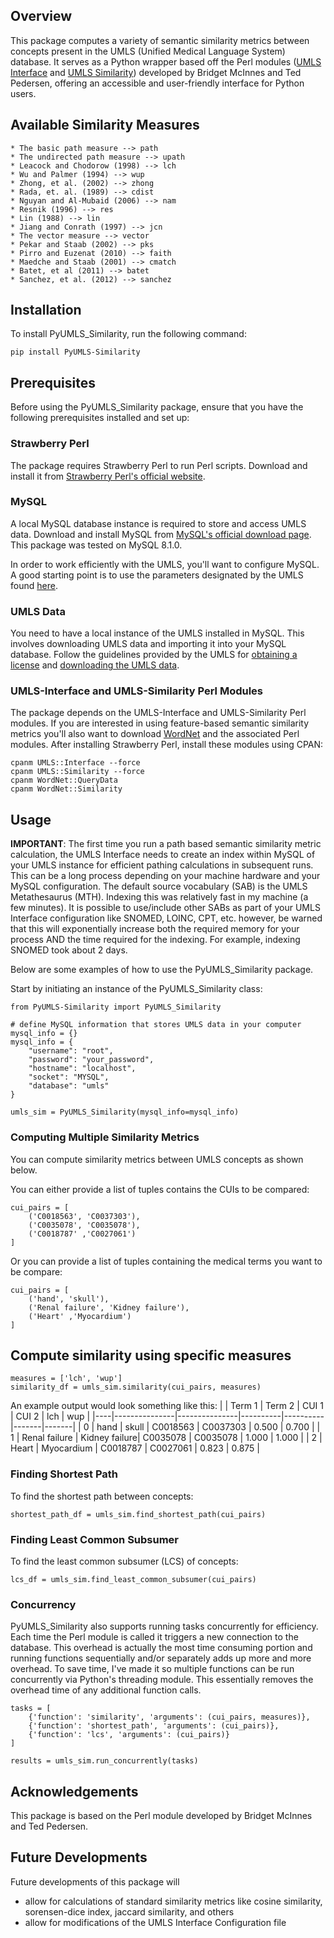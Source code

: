 ## Overview

This package computes a variety of semantic similarity metrics between concepts present in the UMLS (Unified Medical Language System) database. It serves as a Python wrapper based off the Perl modules ([UMLS Interface](https://metacpan.org/dist/UMLS-Interface) and [UMLS Similarity](https://metacpan.org/dist/UMLS-Similarity)) developed by Bridget McInnes and Ted Pedersen, offering an accessible and user-friendly interface for Python users.

## Available Similarity Measures

    * The basic path measure --> path
    * The undirected path measure --> upath
    * Leacock and Chodorow (1998) --> lch
    * Wu and Palmer (1994) --> wup
    * Zhong, et al. (2002) --> zhong
    * Rada, et. al. (1989) --> cdist
    * Nguyan and Al-Mubaid (2006) --> nam
    * Resnik (1996) --> res
    * Lin (1988) --> lin
    * Jiang and Conrath (1997) --> jcn
    * The vector measure --> vector
    * Pekar and Staab (2002) --> pks
    * Pirro and Euzenat (2010) --> faith
    * Maedche and Staab (2001) --> cmatch
    * Batet, et al (2011) --> batet
    * Sanchez, et al. (2012) --> sanchez

## Installation

To install PyUMLS_Similarity, run the following command:

```
pip install PyUMLS-Similarity
```

## Prerequisites

Before using the PyUMLS_Similarity package, ensure that you have the following prerequisites installed and set up:

### Strawberry Perl

The package requires Strawberry Perl to run Perl scripts. Download and install it from [Strawberry Perl's official website](http://strawberryperl.com/).

### MySQL

A local MySQL database instance is required to store and access UMLS data. Download and install MySQL from [MySQL's official download page](https://dev.mysql.com/downloads/mysql/). This package was tested on MySQL 8.1.0.

In order to work efficiently with the UMLS, you'll want to configure MySQL. A good starting point is to use the parameters designated by the UMLS found [here](https://www.nlm.nih.gov/research/umls/implementation_resources/scripts/README_ORF_MySQL_Output_Stream.html).

### UMLS Data

You need to have a local instance of the UMLS installed in MySQL. This involves downloading UMLS data and importing it into your MySQL database. Follow the guidelines provided by the UMLS for [obtaining a license](https://uts.nlm.nih.gov/license.html) and [downloading the UMLS data](https://www.nlm.nih.gov/research/umls/licensedcontent/umlsknowledgesources.html).

### UMLS-Interface and UMLS-Similarity Perl Modules

The package depends on the UMLS-Interface and UMLS-Similarity Perl modules. If you are interested in using feature-based semantic similarity metrics you'll also want to download [WordNet](https://wordnet.princeton.edu/download/old-versions) and the associated Perl modules. After installing Strawberry Perl, install these modules using CPAN:

```
cpanm UMLS::Interface --force
cpanm UMLS::Similarity --force
cpanm WordNet::QueryData
cpanm WordNet::Similarity
```

## Usage

**IMPORTANT**: The first time you run a path based semantic similarity metric calculation, the UMLS Interface needs to create an index within MySQL of your UMLS instance for efficient pathing calculations in subsequent runs. This can be a long process depending on your machine hardware and your MySQL configuration. The default source vocabulary (SAB) is the UMLS Metathesaurus (MTH). Indexing this was relatively fast in my machine (a few minutes). It is possible to use/include other SABs as part of your UMLS Interface configuration like SNOMED, LOINC, CPT, etc. however, be warned that this will exponentially increase both the required memory for your process AND the time required for the indexing. For example, indexing SNOMED took about 2 days.   


Below are some examples of how to use the PyUMLS_Similarity package.

Start by initiating an instance of the PyUMLS_Similarity class:

```
from PyUMLS-Similarity import PyUMLS_Similarity

# define MySQL information that stores UMLS data in your computer
mysql_info = {}
mysql_info = {
    "username": "root",
    "password": "your_password",
    "hostname": "localhost",
    "socket": "MYSQL",
    "database": "umls"
}

umls_sim = PyUMLS_Similarity(mysql_info=mysql_info)

```

### Computing Multiple Similarity Metrics

You can compute similarity metrics between UMLS concepts as shown below. 

You can either provide a list of tuples contains the CUIs to be compared:

```
cui_pairs = [
    ('C0018563', 'C0037303'),
    ('C0035078', 'C0035078'),
    ('C0018787' ,'C0027061')
]
```
Or you can provide a list of tuples containing the medical terms you want to be compare:

```
cui_pairs = [
    ('hand', 'skull'),
    ('Renal failure', 'Kidney failure'),
    ('Heart' ,'Myocardium')
]
```

## Compute similarity using specific measures

```
measures = ['lch', 'wup']
similarity_df = umls_sim.similarity(cui_pairs, measures)

```

An example output would look something like this:
|    | Term 1        | Term 2        | CUI 1    | CUI 2    | lch   | wup   |
|----|---------------|---------------|----------|----------|-------|-------|
| 0  | hand          | skull         | C0018563 | C0037303 | 0.500 | 0.700 |
| 1  | Renal failure | Kidney failure| C0035078 | C0035078 | 1.000 | 1.000 |
| 2  | Heart         | Myocardium    | C0018787 | C0027061 | 0.823 | 0.875 |


### Finding Shortest Path

To find the shortest path between concepts:

```
shortest_path_df = umls_sim.find_shortest_path(cui_pairs)
```

### Finding Least Common Subsumer

To find the least common subsumer (LCS) of concepts:

```
lcs_df = umls_sim.find_least_common_subsumer(cui_pairs)
```

### Concurrency

PyUMLS_Similarity also supports running tasks concurrently for efficiency. Each time the Perl module is called it triggers a new connection to the database. This overhead is actually the most time consuming portion and running functions sequentially and/or separately adds up more and more overhead. To save time, I've made it so multiple functions can be run concurrently via Python's threading module. This essentially removes the overhead time of any additional function calls.

```
tasks = [
    {'function': 'similarity', 'arguments': (cui_pairs, measures)},
    {'function': 'shortest_path', 'arguments': (cui_pairs)},
    {'function': 'lcs', 'arguments': (cui_pairs)}
]

results = umls_sim.run_concurrently(tasks)
```

## Acknowledgements

This package is based on the Perl module developed by Bridget McInnes and Ted Pedersen.

## Future Developments
Future developments of this package will 

* allow for calculations of standard similarity metrics like cosine similarity, sorensen-dice index, jaccard similarity, and others
* allow for modifications of the UMLS Interface Configuration file
